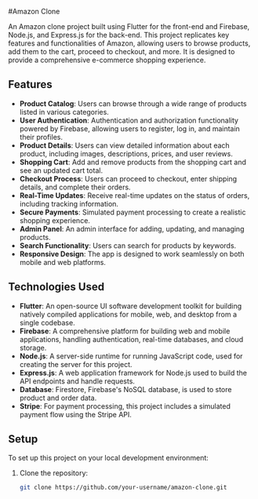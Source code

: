  #Amazon Clone

An Amazon clone project built using Flutter for the front-end and Firebase, Node.js, and Express.js for the back-end. This project replicates key features and functionalities of Amazon, allowing users to browse products, add them to the cart, proceed to checkout, and more. It is designed to provide a comprehensive e-commerce shopping experience.

## Features

- **Product Catalog**: Users can browse through a wide range of products listed in various categories.
- **User Authentication**: Authentication and authorization functionality powered by Firebase, allowing users to register, log in, and maintain their profiles.
- **Product Details**: Users can view detailed information about each product, including images, descriptions, prices, and user reviews.
- **Shopping Cart**: Add and remove products from the shopping cart and see an updated cart total.
- **Checkout Process**: Users can proceed to checkout, enter shipping details, and complete their orders.
- **Real-Time Updates**: Receive real-time updates on the status of orders, including tracking information.
- **Secure Payments**: Simulated payment processing to create a realistic shopping experience.
- **Admin Panel**: An admin interface for adding, updating, and managing products.
- **Search Functionality**: Users can search for products by keywords.
- **Responsive Design**: The app is designed to work seamlessly on both mobile and web platforms.

## Technologies Used

- **Flutter**: An open-source UI software development toolkit for building natively compiled applications for mobile, web, and desktop from a single codebase.
- **Firebase**: A comprehensive platform for building web and mobile applications, handling authentication, real-time databases, and cloud storage.
- **Node.js**: A server-side runtime for running JavaScript code, used for creating the server for this project.
- **Express.js**: A web application framework for Node.js used to build the API endpoints and handle requests.
- **Database**: Firestore, Firebase's NoSQL database, is used to store product and order data.
- **Stripe**: For payment processing, this project includes a simulated payment flow using the Stripe API.

## Setup

To set up this project on your local development environment:

1. Clone the repository:

   ```bash
   git clone https://github.com/your-username/amazon-clone.git
